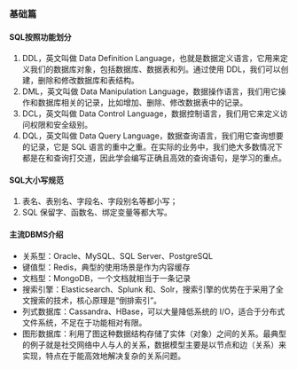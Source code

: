 ### 基础篇

#### SQL按照功能划分

1. DDL，英文叫做 Data Definition Language，也就是数据定义语言，它用来定义我们的数据库对象，包括数据库、数据表和列。通过使用 DDL，我们可以创建，删除和修改数据库和表结构。
2. DML，英文叫做 Data Manipulation Language，数据操作语言，我们用它操作和数据库相关的记录，比如增加、删除、修改数据表中的记录。
3. DCL，英文叫做 Data Control Language，数据控制语言，我们用它来定义访问权限和安全级别。
4. DQL，英文叫做 Data Query Language，数据查询语言，我们用它查询想要的记录，它是 SQL 语言的重中之重。在实际的业务中，我们绝大多数情况下都是在和查询打交道，因此学会编写正确且高效的查询语句，是学习的重点。

#### SQL大小写规范

1. 表名、表别名、字段名、字段别名等都小写；
2. SQL 保留字、函数名、绑定变量等都大写。

#### 主流DBMS介绍

- 关系型：Oracle、MySQL、SQL Server、PostgreSQL
- 键值型：Redis，典型的使用场景是作为内容缓存
- 文档型：MongoDB，一个文档就相当于一条记录
- 搜索引擎：Elasticsearch、Splunk 和、Solr，搜索引擎的优势在于采用了全文搜索的技术，核心原理是“倒排索引”。
- 列式数据库：Cassandra、HBase，可以大量降低系统的 I/O，适合于分布式文件系统，不足在于功能相对有限。
- 图形数据库：利用了图这种数据结构存储了实体（对象）之间的关系。最典型的例子就是社交网络中人与人的关系，数据模型主要是以节点和边（关系）来实现，特点在于能高效地解决复杂的关系问题。

